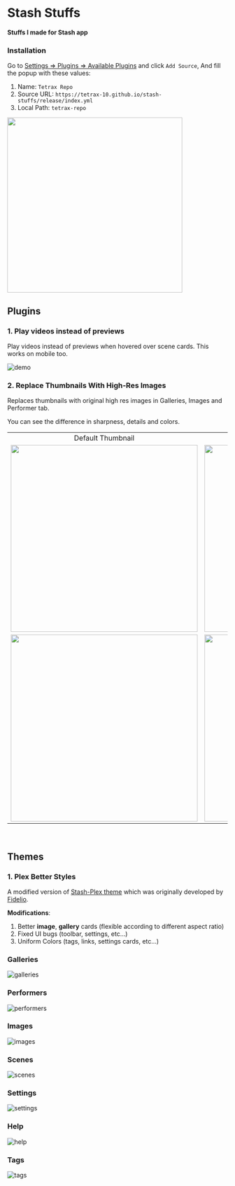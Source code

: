 # Stash Stuffs

**Stuffs I made for Stash app**

### Installation

Go to [Settings => Plugins => Available Plugins](http://localhost:9999/settings?tab=plugins) and click `Add Source`, And fill the popup with these values:

1. Name: `Tetrax Repo`
2. Source URL: `https://tetrax-10.github.io/stash-stuffs/release/index.yml`
3. Local Path: `tetrax-repo`

<img src="./assets//installation//add-repo.png" style="width: 400px; height: auto;">

## Plugins

### 1. Play videos instead of previews

Play videos instead of previews when hovered over scene cards. This works on mobile too.

![demo](./assets/play-videos-instead-of-previews/demo.gif)

### 2. Replace Thumbnails With High-Res Images

Replaces thumbnails with original high res images in Galleries, Images and Performer tab.

You can see the difference in sharpness, details and colors.

<table>
  <tr align="center">
    <td>Default Thumbnail</td>
     <td>Replaced Image by the plugin</td>
  </tr>
  <tr>
    <td><img src="./assets/replace-thumbnails-with-images/thumbnail.jpeg" style="width: 427px; height: auto;"></td>
    <td><img src="./assets/replace-thumbnails-with-images/original.jpg" style="width: 427px; height: auto;"></td>
  </tr>
  <tr>
    <td><img src="./assets/replace-thumbnails-with-images/closeup/thumbnail.jpeg" style="width: 427px; height: auto;"></td>
    <td><img src="./assets/replace-thumbnails-with-images/closeup/original.jpg" style="width: 427px; height: auto;"></td>
  </tr>
</table>

</br>

## Themes

### 1. Plex Better Styles

A modified version of [Stash-Plex theme](https://docs.stashapp.cc/user-interface-ui/themes/plex/) which was originally developed by [Fidelio](https://github.com/f1delio).

**Modifications**:

1. Better **image**, **gallery** cards (flexible according to different aspect ratio)
2. Fixed UI bugs (toolbar, settings, etc...)
3. Uniform Colors (tags, links, settings cards, etc...)

### Galleries

![galleries](./assets/plex-better-styles/galleries.png)

### Performers

![performers](./assets/plex-better-styles/performers.png)

### Images

![images](./assets/plex-better-styles/images.png)

### Scenes

![scenes](./assets/plex-better-styles/scenes.png)

### Settings

![settings](./assets/plex-better-styles/settings.png)

### Help

![help](./assets/plex-better-styles/help.png)

### Tags

![tags](./assets/plex-better-styles/tags.png)
